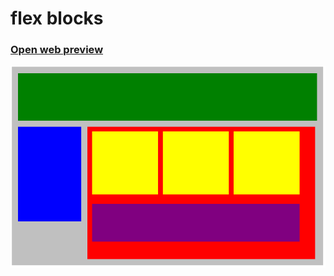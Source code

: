 # flex blocks
### [Open web preview ](https://html-preview.github.io/?url=https://github.com/ahmadlatif1/Axsos/blob/main/Web_fundamentals/CSS/flex_blocks/index.html)

![alt text](image.png)